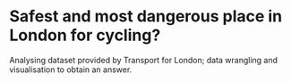 # Safest and most dangerous place in London for cycling?
Analysing dataset provided by Transport for London; data wrangling and visualisation to obtain an answer.
